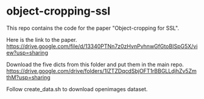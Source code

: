 # object-cropping-ssl
This repo contains the code for the paper "Object-cropping for SSL".

Here is the link to the paper.
https://drive.google.com/file/d/13340PTNn7z0zHvnPvhnwGfGtoBISpG5X/view?usp=sharing

Download the five dicts from this folder and put them in the main repo.
https://drive.google.com/drive/folders/1IZTZDqcdSbjOFT1rBBGLLdjhZv5ZmthM?usp=sharing


Follow create_data.sh to download openimages dataset.

